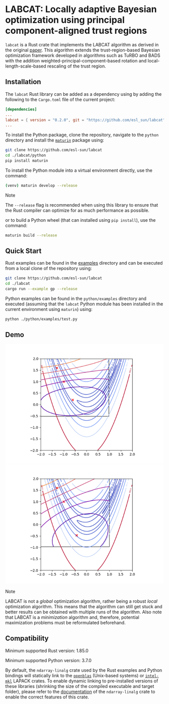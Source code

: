 # LABCAT: Locally adaptive Bayesian optimization using principal component-aligned trust regions 

`labcat` is a Rust crate that implements the LABCAT algorithm as derived in the original [paper](https://doi.org/10.48550/arXiv.2311.11328). This algorithm extends the trust-region-based Bayesian optimization framework developed in algorithms such as TuRBO and BADS with the addition weighted-principal-component-based rotation and local-length-scale-based rescaling of the trust region.

## Installation

The `labcat` Rust library can be added as a dependency using by adding the following to the `Cargo.toml` file of the current project:

```toml
[dependencies]
...
labcat = { version = "0.2.0", git = "https://github.com/esl_sun/labcat"}
...
```


To install the Python package, clone the repository, navigate to the `python` directory and install the [`maturin`](https://github.com/PyO3/maturin) package using:

```sh
git clone https://github.com/esl-sun/labcat
cd ./labcat/python
pip install maturin
```

To install the Python module into a virtual environment directly, use the command:

```sh
(venv) maturin develop --release
```

> [!NOTE]
>
> The `--release` flag is recommended when using this library to ensure that the Rust compiler can optimize for as much performance as possible.

or to build a Python wheel (that can installed using `pip install`), use the command:

```sh
maturin build --release
```

## Quick Start

Rust examples can be found in the [examples](https://github.com/termoshtt/ndarray-linalg/tree/master/ndarray-linalg/examples) directory and can be executed from a local clone of the repository using:

```sh
git clone https://github.com/esl-sun/labcat
cd ./labcat
cargo run --example gp --release
```

Python examples can be found in the `python/examples` directory and executed (assuming that the `labcat` Python module has been installed in the current environment using `maturin`) using:

```sh
python ./python/examples/test.py
```

## Demo

<!-- ![Standard trust-region-based BO](https://https://github.com/esl-sun/LABCAT/blob/master/examples/figures/rosen_ex.gif "Fig 1: TRBO") -->

![Standard trust-region-based BO](./examples/figures/rosen_ex.gif "Fig 1: TRBO") ![LABCAT](./examples/figures/wpca_rot.gif "Fig 2: LABCAT")

> [!NOTE]
>
> LABCAT is not a *global* optimization algorithm, rather being a robust *local* optimization algorithm. This means that the algorithm can still get stuck and better results can be obtained with multiple runs of the algorithm. Also note that LABCAT is a *minimization* algorithm and, therefore, potential maximization problems must be reformulated beforehand.

## Compatibility

Minimum supported Rust version: 1.85.0

Minimum supported Python version: 3.7.0

By default, the `ndarray-linalg` crate used by the Rust examples and Python bindings will statically link to the [`openblas`](https://github.com/blas-lapack-rs/openblas-src) (Unix-based systems) or [`intel-mkl`](https://github.com/rust-math/rust-intel-mkl) LAPACK crates. To enable dynamic linking to pre-installed versions of these libraries (shrinking the size of the compiled executable and target folder), please refer to the [documentation](https://github.com/rust-ndarray/ndarray-linalg) of the `ndarray-linalg` crate to enable the correct features of this crate. 